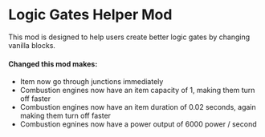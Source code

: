 # Logic Gates Helper Mod

This mod is designed to help users create better logic gates by changing vanilla blocks.

#### Changed this mod makes:

- Item now go through junctions immediately
- Combustion engines now have an item capacity of 1, making them turn off faster
- Combustion engines now have an item duration of 0.02 seconds, again making them turn off faster
- Combustion egnines now have a power output of 6000 power / second